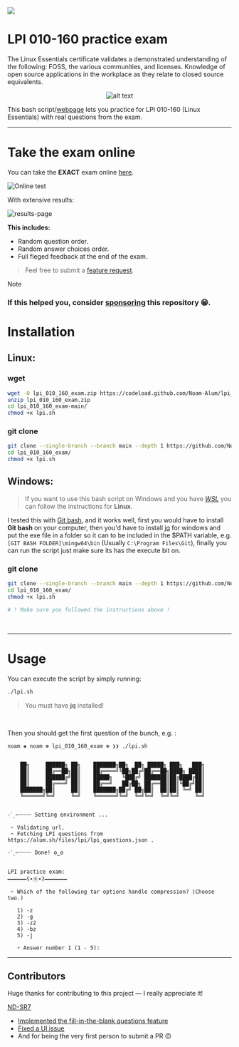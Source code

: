 [![](https://img.shields.io/github/sponsors/Noam-Alum?label=Sponsor&message=%E2%9D%A4&logo=GitHub&color=%23fe8e86)](https://github.com/sponsors/Noam-Alum)

# LPI 010-160 practice exam

The Linux Essentials certificate validates a demonstrated understanding of the following: FOSS, the various communities, and licenses. Knowledge of open source applications in the workplace as they relate to closed source equivalents.

<p align="center">
  <img src="https://www.lpi.org/wp-content/uploads/2023/04/Essentials-Linux_250_0.png" alt="alt text">
</p>

This bash script/[webpage](https://noam-alum.github.io/lpi_010_160_exam/) lets you practice for LPI 010-160 (Linux Essentials) with real questions from the exam.

<hr>

# Take the exam online

You can take the **EXACT** exam online [here](https://noam-alum.github.io/lpi_010_160_exam/).

![Online test](https://noam-alum.github.io/lpi_010_160_exam/hero.webp)

With extensive results:

![results-page](https://noam-alum.github.io/lpi_010_160_exam/results-page.png)

**This includes:**

- Random question order.
- Random answer choices order.
- Full fleged feedback at the end of the exam.

> Feel free to submit a [feature request](https://github.com/Noam-Alum/lpi_010_160_exam/issues/new?template=feature_request.md).


>[!NOTE]
> ### If this helped you, consider [sponsoring](https://github.com/sponsors/Noam-Alum) this repository 😁.

# Installation

## Linux:
### wget
```bash
wget -O lpi_010_160_exam.zip https://codeload.github.com/Noam-Alum/lpi_010_160_exam/zip/refs/heads/main
unzip lpi_010_160_exam.zip
cd lpi_010_160_exam-main/
chmod +x lpi.sh
```
### git clone
```bash
git clone --single-branch --branch main --depth 1 https://github.com/Noam-Alum/lpi_010_160_exam.git
cd lpi_010_160_exam/
chmod +x lpi.sh
```

## Windows:

> If you want to use this bash script on Windows and you have *[WSL](https://blogs.windows.com/windowsdeveloper/2016/03/30/run-bash-on-ubuntu-on-windows/)* you can follow the instructions for **Linux**.

I tested this with [Git bash](https://git-scm.com/downloads), and it works well, first you would have to install **Git bash** on your computer, then you'd have to install [jq](https://github.com/jqlang/jq/releases) for windows and put the exe file in a folder so it can to be included in the $PATH variable, e.g. `[GIT BASH FOLDER]\mingw64\bin` (Usually `C:\Program Files\Git`), finally you can run the script just make sure its has the execute bit on.

### git clone
```bash
git clone --single-branch --branch main --depth 1 https://github.com/Noam-Alum/lpi_010_160_exam.git
cd lpi_010_160_exam/
chmod +x lpi.sh

# ! Make sure you followed the instructions above !
```

<br>
<hr>

# Usage

You can execute the script by simply running:
```bash
./lpi.sh
```
> You must have **jq** installed!

<br>

Then you should get the first question of the bunch, e.g. :
```
noam ◈ noam ⊛ lpi_010_160_exam ⊛ ❯❯ ./lpi.sh 


    ██╗     ██████╗ ██╗    ███████╗██╗  ██╗ █████╗ ███╗   ███╗
    ██║     ██╔══██╗██║    ██╔════╝╚██╗██╔╝██╔══██╗████╗ ████║
    ██║     ██████╔╝██║    █████╗   ╚███╔╝ ███████║██╔████╔██║
    ██║     ██╔═══╝ ██║    ██╔══╝   ██╔██╗ ██╔══██║██║╚██╔╝██║
    ███████╗██║     ██║    ███████╗██╔╝ ██╗██║  ██║██║ ╚═╝ ██║
    ╚══════╝╚═╝     ╚═╝    ╚══════╝╚═╝  ╚═╝╚═╝  ╚═╝╚═╝     ╚═╝


-ˋˏ✄┈┈┈┈ Setting environment ...

 ➣ Validating url.
 ➣ Fetching LPI questions from  https://alum.sh/files/lpi/lpi_questions.json .

-ˋˏ✄┈┈┈┈ Done! ʘ‿ʘ


LPI practice exam:
━━━━━━ʕ•㉨•ʔ━━━━━━━

 ➣ Which of the following tar options handle compression? (Choose two.)

   1) -z
   2) -g
   3) -z2
   4) -bz
   5) -j

   ➣ Answer number 1 (1 - 5):
```

---
## Contributors

Huge thanks for contributing to this project — I really appreciate it!

[ND-SR7](https://github.com/ND-SR7)

- [Implemented the fill-in-the-blank questions feature](https://github.com/Noam-Alum/lpi_010_160_exam/pull/16)
- [Fixed a UI issue](https://github.com/Noam-Alum/lpi_010_160_exam/pull/15)
- And for being the very first person to submit a PR 🙃
